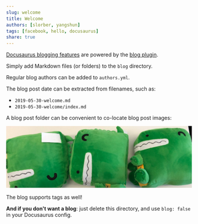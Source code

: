 ```yaml
---  
slug: welcome  
title: Welcome  
authors: [slorber, yangshun]  
tags: [facebook, hello, docusaurus]  
share: true  
---  
```

  
[Docusaurus blogging features](https://docusaurus.io/docs/blog) are powered by the [blog plugin](https://docusaurus.io/docs/api/plugins/@docusaurus/plugin-content-blog).  
  
Simply add Markdown files (or folders) to the `blog` directory.  
  
Regular blog authors can be added to `authors.yml`.  
  
The blog post date can be extracted from filenames, such as:  
  
- `2019-05-30-welcome.md`  
- `2019-05-30-welcome/index.md`  
  
A blog post folder can be convenient to co-locate blog post images:  
  
![Docusaurus Plushie](./docusaurus-plushie-banner.jpeg)  
  
The blog supports tags as well!  
  
**And if you don't want a blog**: just delete this directory, and use `blog: false` in your Docusaurus config.  
